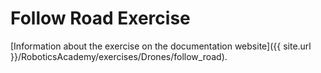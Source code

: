 # Follow Road Exercise

[Information about the exercise on the documentation website]({{ site.url }}/RoboticsAcademy/exercises/Drones/follow_road).
